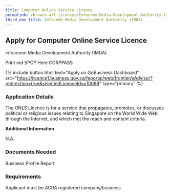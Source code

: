 ```yaml
---
title: Computer Online Service Licence
permalink: /browse-all-licences/Infocomm-Media-Development-Authority-(IMDA)/Computer-Online-Service-Licence
third_nav_title: Infocomm Media Development Authority (IMDA)
---
```


## Apply for Computer Online Service Licence

Infocomm Media Development Authority (IMDA)

Print md SPCP Here CORPPASS

{% include button.html text="Apply on GoBusiness Dashboard" src="https://licence1.business.gov.sg/feportal/web/frontier/eAdvisor?redirection=true&selectedLicenceIds=10068" type="primary" %}

### Application Details

<p>The ONLS Licence is for a service that propagates, promotes, or discusses political or religious issues relating to Singapore on the World Wide Web through the Internet, and which met the reach and content criteria.</p>

**Additional Information**

N.A.

### Documents Needed

Business Profile Report

### Requirements

Applicant must be ACRA registered company/business

